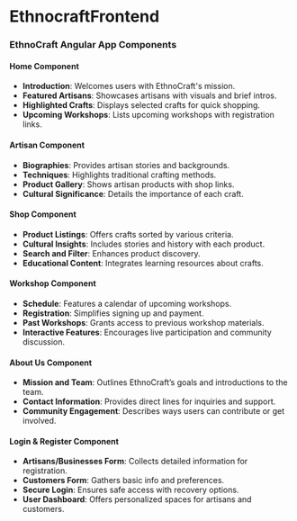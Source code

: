 # EthnocraftFrontend

### EthnoCraft Angular App Components

#### Home Component
- **Introduction**: Welcomes users with EthnoCraft's mission.
- **Featured Artisans**: Showcases artisans with visuals and brief intros.
- **Highlighted Crafts**: Displays selected crafts for quick shopping.
- **Upcoming Workshops**: Lists upcoming workshops with registration links.

#### Artisan Component
- **Biographies**: Provides artisan stories and backgrounds.
- **Techniques**: Highlights traditional crafting methods.
- **Product Gallery**: Shows artisan products with shop links.
- **Cultural Significance**: Details the importance of each craft.

#### Shop Component
- **Product Listings**: Offers crafts sorted by various criteria.
- **Cultural Insights**: Includes stories and history with each product.
- **Search and Filter**: Enhances product discovery.
- **Educational Content**: Integrates learning resources about crafts.

#### Workshop Component
- **Schedule**: Features a calendar of upcoming workshops.
- **Registration**: Simplifies signing up and payment.
- **Past Workshops**: Grants access to previous workshop materials.
- **Interactive Features**: Encourages live participation and community discussion.

#### About Us Component
- **Mission and Team**: Outlines EthnoCraft’s goals and introductions to the team.
- **Contact Information**: Provides direct lines for inquiries and support.
- **Community Engagement**: Describes ways users can contribute or get involved.

#### Login & Register Component
- **Artisans/Businesses Form**: Collects detailed information for registration.
- **Customers Form**: Gathers basic info and preferences.
- **Secure Login**: Ensures safe access with recovery options.
- **User Dashboard**: Offers personalized spaces for artisans and customers.
